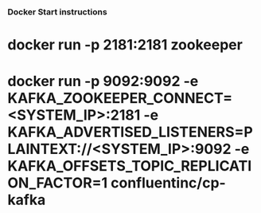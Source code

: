 ### Docker Start instructions
# docker run -p 2181:2181 zookeeper
# docker run -p 9092:9092 -e KAFKA_ZOOKEEPER_CONNECT=<SYSTEM_IP>:2181 -e KAFKA_ADVERTISED_LISTENERS=PLAINTEXT://<SYSTEM_IP>:9092 -e KAFKA_OFFSETS_TOPIC_REPLICATION_FACTOR=1 confluentinc/cp-kafka 